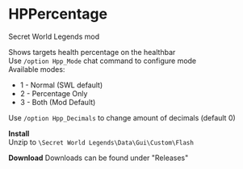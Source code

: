 # HPPercentage
Secret World Legends mod

Shows targets health percentage on the healthbar  
Use `/option Hpp_Mode` chat command to configure mode  
Available modes:  
* 1 - Normal (SWL default)  
* 2 - Percentage Only  
* 3 - Both (Mod Default)  

Use `/option Hpp_Decimals` to change amount of decimals (default 0)

**Install**  
Unzip to `\Secret World Legends\Data\Gui\Custom\Flash`

**Download**
Downloads can be found under "Releases"